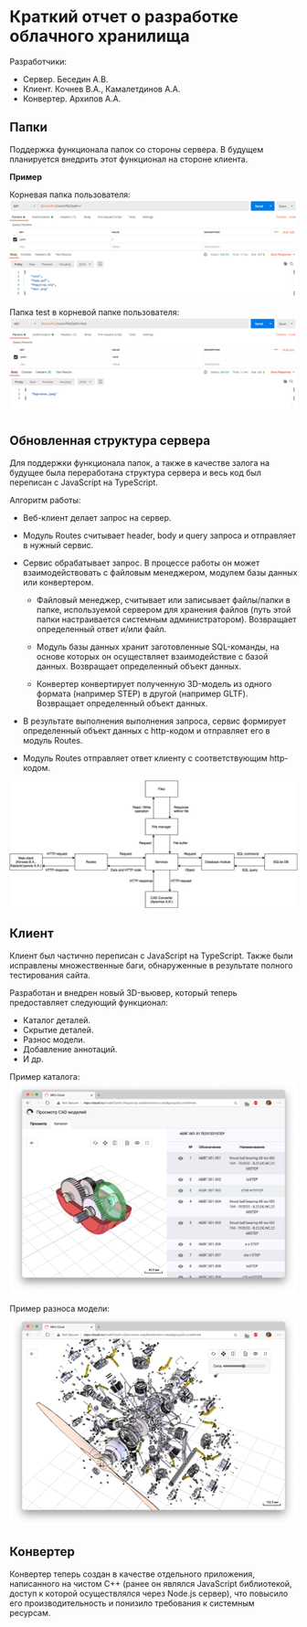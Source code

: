 # Краткий отчет о разработке облачного хранилища

Разработчики:
- Сервер. Беседин А.В.
- Клиент. Кочнев В.А., Камалетдинов А.А.
- Конвертер. Архипов А.А. 

## Папки

Поддержка функционала папок со стороны сервера. В будущем планируется внедрить этот функционал на стороне клиента.

**Пример**

Корневая папка пользователя:
![Скриншот запроса GET /users/files (корневая папка)](./img/root.png)

Папка test в корневой папке пользователя:
![Скриншот запроса GET /users/files (папка test)](./img/test.png)

## Обновленная структура сервера

Для поддержки функционала папок, а также в качестве залога на будущее была переработана структура сервера и весь код был переписан с JavaScript на TypeScript.

Алгоритм работы:

- Веб-клиент делает запрос на сервер.

- Модуль Routes считывает header, body и query запроса и отправляет в нужный сервис.

- Сервис обрабатывает запрос. В процессе работы он может взаимодействовать с файловым менеджером, модулем базы данных или конвертером.

	- Файловый менеджер, считывает или записывает файлы/папки в папке, используемой сервером для хранения файлов (путь этой папки настраивается системным администратором). Возвращает определенный ответ и/или файл.

	- Модуль базы данных хранит заготовленные SQL-команды, на основе которых он осуществляет взаимодействие с базой данных. Возвращает определенный объект данных.

	- Конвертер конвертирует полученную 3D-модель из одного формата (например STEP) в другой (например GLTF). Возвращает определенный объект данных.

- В результате выполнения выполнения запроса, сервис формирует определенный объект данных с http-кодом и отправляет его в модуль Routes.

- Модуль Routes отправляет ответ клиенту с соответствующим http-кодом.

![Схема структуры сервера](./img/server_structure.jpg)

## Клиент

Клиент был частично переписан с JavaScript на TypeScript. Также были исправлены множественные баги, обнаруженные в результате полного тестирования сайта.

Разработан и внедрен новый 3D-вьювер, который теперь предоставляет следующий функционал:
- Каталог деталей.
- Скрытие деталей.
- Разнос модели.
- Добавление аннотаций.
- И др.

Пример каталога:
![Скриншот каталога 3D-вьювера](./img/viewer_catalog.png)

Пример разноса модели:
![Скриншот разноса в 3D-вьювере](./img/viewer_explode.png)

## Конвертер

Конвертер теперь создан в качестве отдельного приложения, написанного на чистом C++ (ранее он являлся JavaScript библиотекой, доступ к которой осуществлялся через Node.js сервер), что повысило его производительность и понизило требования к системным ресурсам.